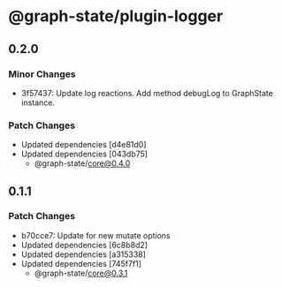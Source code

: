 # @graph-state/plugin-logger

## 0.2.0

### Minor Changes

- 3f57437: Update log reactions. Add method debugLog to GraphState instance.

### Patch Changes

- Updated dependencies [d4e81d0]
- Updated dependencies [043db75]
  - @graph-state/core@0.4.0

## 0.1.1

### Patch Changes

- b70cce7: Update for new mutate options
- Updated dependencies [6c8b8d2]
- Updated dependencies [a315338]
- Updated dependencies [745f7f1]
  - @graph-state/core@0.3.1
